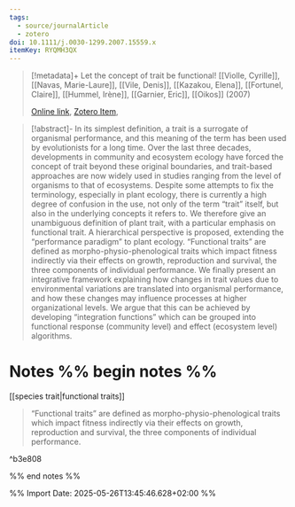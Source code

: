 ```yaml
---
tags:
  - source/journalArticle
  - zotero
doi: 10.1111/j.0030-1299.2007.15559.x
itemKey: RYQMH3QX
---
```

>[!metadata]+
> Let the concept of trait be functional!
> [[Violle, Cyrille]], [[Navas, Marie-Laure]], [[Vile, Denis]], [[Kazakou, Elena]], [[Fortunel, Claire]], [[Hummel, Irène]], [[Garnier, Eric]], 
> [[Oikos]] (2007)
> 
> [Online link](https://nsojournals.onlinelibrary.wiley.com/doi/10.1111/j.0030-1299.2007.15559.x), [Zotero Item](zotero://select/library/items/RYQMH3QX), 

>[!abstract]-
>In its simplest definition, a trait is a surrogate of organismal performance, and this meaning of the term has been used by evolutionists for a long time. Over the last three decades, developments in community and ecosystem ecology have forced the concept of trait beyond these original boundaries, and trait-based approaches are now widely used in studies ranging from the level of organisms to that of ecosystems. Despite some attempts to fix the terminology, especially in plant ecology, there is currently a high degree of confusion in the use, not only of the term “trait” itself, but also in the underlying concepts it refers to. We therefore give an unambiguous definition of plant trait, with a particular emphasis on functional trait. A hierarchical perspective is proposed, extending the “performance paradigm” to plant ecology. “Functional traits” are defined as morpho-physio-phenological traits which impact fitness indirectly via their effects on growth, reproduction and survival, the three components of individual performance. We finally present an integrative framework explaining how changes in trait values due to environmental variations are translated into organismal performance, and how these changes may influence processes at higher organizational levels. We argue that this can be achieved by developing “integration functions” which can be grouped into functional response (community level) and effect (ecosystem level) algorithms.

# Notes %% begin notes %%
[[species trait|functional traits]]
> “Functional traits” are defined as morpho-physio-phenological traits which impact fitness indirectly via their effects on growth, reproduction and survival, the three components of individual performance.

^b3e808

%% end notes %%




%% Import Date: 2025-05-26T13:45:46.628+02:00 %%
